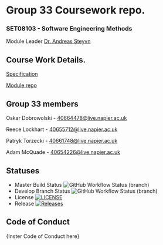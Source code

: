# Group 33 Coursework repo.
### SET08103 - Software Engineering Methods
Module Leader [Dr. Andreas Steyvn](a.steyven@napier.ac.uk)

## Course Work Details.
[Specification](https://github.com/edinburgh-napier/SET08103/tree/main/assessment)

[Module repo](https://github.com/edinburgh-napier/SET08103)

## Group 33 members
Oskar Dobrowolski - 40664478@live.napier.ac.uk

Reece Lockhart - 40655712@live.napier.ac.uk 

Patryk Torzecki - 40661748@live.napier.ac.uk 

Adam McQuade - 40654226@live.napier.ac.uk 


## Statuses
* Master Build Status ![GitHub Workflow Status (branch)](https://img.shields.io/github/actions/workflow/status/Verisran/sem/main.yml?branch=master)
* Develop Branch Status ![GitHub Workflow Status (branch)](https://img.shields.io/github/actions/workflow/status/Verisran/sem/main.yml?branch=develop)
* License [![LICENSE](https://img.shields.io/github/license/Verisran/sem.svg?style=flat-square)](https://github.com/Verisran/sem/blob/master/LICENSE)
* Release [![Releases](https://img.shields.io/github/release/Verisran/sem/all.svg?style=flat-square)](https://github.com/Verisran/sem/releases)

## Code of Conduct
{Inster Code of Conduct here}
